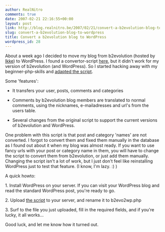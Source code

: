 ```yaml
---
author: RealNitro
comments: true
date: 2007-02-21 22:16:55+00:00
layout: post
link: http://blog.realnitro.be/2007/02/21/convert-a-b2evolution-blog-to-wordpress/
slug: convert-a-b2evolution-blog-to-wordpress
title: Convert a b2evolution blog to WordPress
wordpress_id: 28
---
```


About a week ago I decided to move my blog from b2evolution (hosted by [Ikke](http://www.eikke.com/)) to WordPress. I found a convertor-script [here](http://ppleyard.org.uk/index.php?p=72), but it didn't work for my version of b2evolution (and WordPress). So I started hacking away with my beginner-php-skills and [adapted the script](http://www.realnitro.be/files/code/b2evo2wp.php.txt).

Some 'features':

* It transfers your user, posts, comments and categories

* Comments by b2evolution blog members are translated to normal comments, using the nicknames, e-mailadresses and url's from the users table.

* Several changes from the original script to support the current versions of b2evolution and WordPress.

One problem with this script is that post and category 'names' are not converted. I forgot to convert them and fixed them manually in the database as I found out about it when my blog was almost ready. If you want to use fancy urls with your post or category name in them, you will have to change the script to convert them from b2evolution, or just add them manually. Changing the script isn't a lot of work, but I just don't feel like reinstalling WordPress just to test that feature. (I know, I'm lazy. :) )

A quick howto:

1\. Install WordPress on your server. If you can visit your WordPress blog and read the standard WordPress post, you're ready to go.

2\. Upload [the script](http://www.realnitro.be/files/code/b2evo2wp.php.txt) to your server, and rename it to b2evo2wp.php

3\. Surf to the file you just uploaded, fill in the required fields, and if you're lucky, it all works…

Good luck, and let me know how it turned out.